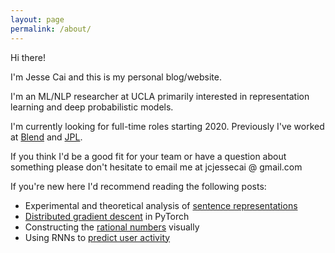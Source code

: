 ```yaml
---
layout: page
permalink: /about/
---
```


Hi there!

I'm Jesse Cai and this is my personal blog/website.

I'm an ML/NLP researcher at UCLA primarily interested in representation learning and deep probabilistic models. 

I'm currently looking for full-time roles starting 2020.
Previously I've worked at [Blend](https://blend.com) and [JPL](https://www.jpl.nasa.gov/).

If you think I'd be a good fit for your team or have a question about something please don't hesitate to email me at jcjessecai @ gmail.com

If you're new here I'd recommend reading the following posts:
- Experimental and theoretical analysis of [sentence representations](/Quickthoughts)
- [Distributed gradient descent](/Distbelief) in PyTorch
- Constructing the [rational numbers](/Building-Q) visually
- Using RNNs to [predict user activity](/Predicting-User-Submission)
